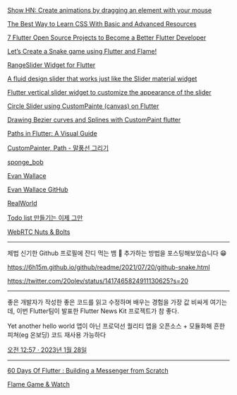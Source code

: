 [Show HN: Create animations by dragging an element with your mouse](https://animatize.com/)

[The Best Way to Learn CSS With Basic and Advanced Resources](http://theprogrammersworld.blogspot.com/2014/07/the-best-way-to-learn-css-with-basic-and-advanced-resources.html#.VFnDdcuDq0J.twitter)

[7 Flutter Open Source Projects to Become a Better Flutter Developer](https://medium.com/geekculture/7-flutter-open-source-projects-to-become-a-better-flutter-developer-b4a10f7e561f)

[Let’s Create a Snake game using Flutter and Flame!](https://blog.devgenius.io/lets-create-a-snake-game-using-flutter-and-flame-38482d3cf0ff)

[RangeSlider Widget for Flutter](https://flutterawesome.com/rangeslider-widget-for-flutter/)

[A fluid design slider that works just like the Slider material widget](https://flutterawesome.com/a-fluid-design-slider-that-works-just-like-the-slider-material-widget-2/)

[Flutter vertical slider widget to customize the appearance of the slider](https://flutterawesome.com/flutter-vertical-slider-widget-to-customize-the-appearance-of-the-slider/)

[Circle Slider using CustomPainte (canvas) on Flutter](https://flutterawesome.com/circle-slider-using-custompainte-canvas-on-flutter/)

[Drawing Bezier curves and Splines with CustomPaint flutter](https://jasper-dev.hashnode.dev/drawing-bezier-curves-and-splines-with-custompaint-flutter)

[Paths in Flutter: A Visual Guide](https://medium.com/flutter-community/paths-in-flutter-a-visual-guide-6c906464dcd0)

[CustomPainter, Path - 말풍선 그리기](https://heewookji.github.io/2021/01/04/CustomPainter/)

[sponge_bob](https://github.com/JasperEssien2/sponge_bob)

[Evan Wallace](https://madebyevan.com/)

[Evan Wallace GitHub](https://github.com/evanw)

[RealWorld](https://github.com/gothinkster/realworld)

[Todo list 만들기는 이제 그만](https://techblog.woowahan.com/2672/)

[WebRTC Nuts & Bolts](https://news.hada.io/topic?id=6646)

<hr>

제법 신기한 Github 프로필에 잔디 먹는 뱀 🐍 추가하는 방법을 포스팅해보았습니다 😁

https://6h15m.github.io/github/readme/2021/07/20/github-snake.html

https://twitter.com/20olev/status/1417465824911130625?s=20

<hr>

좋은 개발자가 작성한 좋은 코드를 읽고 수정하며 배우는 경험을 가장 값 비싸게 여기는데, 이번 Flutter팀이 발표한 Flutter News Kit 프로젝트가 참 좋다.

Yet another hello world 앱이 아닌 프로덕선 퀄리티 앱을 오픈소스 + 모듈화해 흔한 피쳐(eg 온보딩) 코드 재사용 가능하다

[오전 12:57 · 2023년 1월 28일](https://twitter.com/dylayed/status/1619001685795540993)

<hr>

[60 Days Of Flutter : Building a Messenger from Scratch](https://medium.com/@adityadroid/60-days-of-flutter-building-a-messenger-from-scratch-ab2c89e1fd0f)

[Flame Game & Watch](https://github.com/bluefireteam/flame_and_watch)